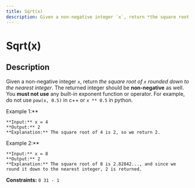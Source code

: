 ```yaml
---
title: Sqrt(x)
description: Given a non-negative integer `x`, return *the square root of *`x`* rounded down to the nearest integ
---
```

# Sqrt(x)
## Description
Given a non-negative integer `x`, return *the square root of *`x`* rounded down to the nearest integer*. The returned integer should be **non-negative** as well.
You **must not use** any built-in exponent function or operator.
	For example, do not use `pow(x, 0.5)` in c++ or `x ** 0.5` in python.
 
Example 1:**
```
**Input:** x = 4
**Output:** 2
**Explanation:** The square root of 4 is 2, so we return 2.
```
Example 2:**
```
**Input:** x = 8
**Output:** 2
**Explanation:** The square root of 8 is 2.82842..., and since we round it down to the nearest integer, 2 is returned.
```
 
**Constraints:**
	`0 31 - 1`

